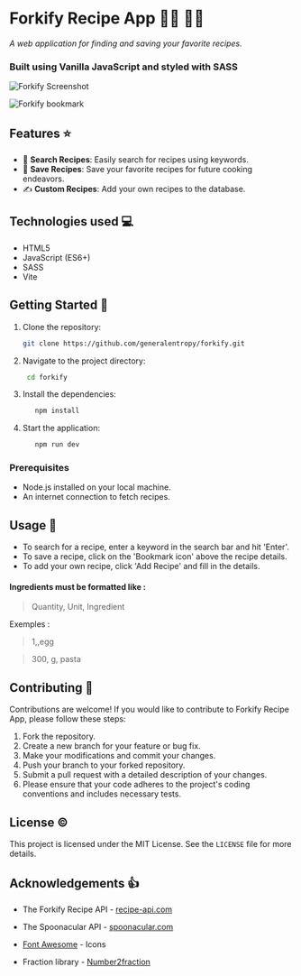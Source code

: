 # Forkify Recipe App 👨‍🍳 🍳🍴

<em> A web application for finding and saving your favorite recipes.</em>

### Built using Vanilla JavaScript and styled with SASS

![Forkify Screenshot](https://i.imgur.com/u2G6Irj.jpg)

![Forkify bookmark](https://i.imgur.com/kMowvzS.jpg)

## Features ⭐

- 🔎 **Search Recipes**: Easily search for recipes using keywords.
- 🔖 **Save Recipes**: Save your favorite recipes for future cooking endeavors.
- ✍️ **Custom Recipes**: Add your own recipes to the database.

## Technologies used 💻

- HTML5
- JavaScript (ES6+)
- SASS
- Vite

## Getting Started 🚀

1. Clone the repository:
   ```bash
   git clone https://github.com/generalentropy/forkify.git
   ```
2. Navigate to the project directory:
   ```bash
    cd forkify
   ```
3. Install the dependencies:
   ```bash
      npm install
   ```
4. Start the application:

   ```bash
      npm run dev
   ```

### Prerequisites

- Node.js installed on your local machine.
- An internet connection to fetch recipes.

## Usage 🔧

- To search for a recipe, enter a keyword in the search bar and hit 'Enter'.
- To save a recipe, click on the 'Bookmark icon' above the recipe details.
- To add your own recipe, click 'Add Recipe' and fill in the details.

#### Ingredients must be formatted like :

> Quantity, Unit, Ingredient

Exemples :

> 1,,egg

> 300, g, pasta

## Contributing 🤝

Contributions are welcome! If you would like to contribute to Forkify Recipe App, please follow these steps:

1. Fork the repository.
2. Create a new branch for your feature or bug fix.
3. Make your modifications and commit your changes.
4. Push your branch to your forked repository.
5. Submit a pull request with a detailed description of your changes.
6. Please ensure that your code adheres to the project's coding conventions and includes necessary tests.

## License ©️

This project is licensed under the MIT License. See the `LICENSE` file for more details.

## Acknowledgements 👍

- The Forkify Recipe API - [recipe-api.com](https://forkify-api.herokuapp.com/v2)
- The Spoonacular API - [spoonacular.com](https://spoonacular.com/food-api)
- [Font Awesome](https://fontawesome.com) - Icons

- Fraction library - [Number2fraction](https://www.npmjs.com/package/number2fraction)
